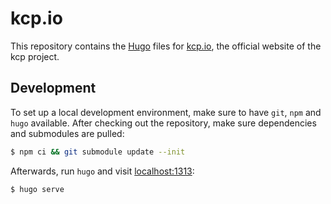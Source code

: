 # kcp.io

This repository contains the [Hugo](https://gohugo.io) files for [kcp.io](https://kcp.io), the official website of the kcp project.

## Development

To set up a local development environment, make sure to have `git`, `npm` and `hugo` available. After checking out the repository, make sure dependencies and submodules are pulled:

```sh
$ npm ci && git submodule update --init
```

Afterwards, run `hugo` and visit [localhost:1313](http://localhost:1313):

```sh
$ hugo serve
```

